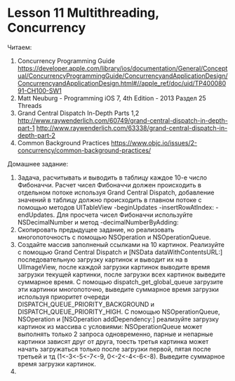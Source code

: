 # Lesson 11 Multithreading, Concurrency

Читаем:
1. Concurrency Programming Guide https://developer.apple.com/library/ios/documentation/General/Conceptual/ConcurrencyProgrammingGuide/ConcurrencyandApplicationDesign/ConcurrencyandApplicationDesign.html#//apple_ref/doc/uid/TP40008091-CH100-SW1
2. Matt Neuburg - Programming iOS 7, 4th Edition - 2013 Раздел 25 Threads
3. Grand Central Dispatch In-Depth Parts 1,2 http://www.raywenderlich.com/60749/grand-central-dispatch-in-depth-part-1 http://www.raywenderlich.com/63338/grand-central-dispatch-in-depth-part-2
4. Common Background Practices https://www.objc.io/issues/2-concurrency/common-background-practices/

Домашнее задание:
1. Задача, расчитывать и выводить в таблицу каждое 10-е число Фибоначчи. Расчет чисел Фибоначчи должен происходить в отдельном потоке используя Grand Central Dispatch, добавление значений в таблицу должно происходить в главном потоке с помощью методов UITableView -beginUpdates -insertRowAtIndex: -endUpdates. Для просчета чисел Фибоначчи используйте NSDecimalNumber и метод -decimalNumberByAdding:
2. Скопировать предыдущее задание, но реализовать многопоточность с помощью NSOperation и NSOperationQueue.
3. Создайте массив заполненый ссылками на 10 картинок. Реализуйте с помощью Grand Central Dispatch и [NSData dataWithContentsURL:] последовательную загрузку картинок и выводит их на в UIImageView, после каждой загрузки картинок выводите время загрузки текущей картинки, после загрузки всех картинок выведите суммарное время. С помощью dispatch_get_global_queue загрузите эти картинки многопоточно, выведите суммарное время загрузки используя приоритет очереди DISPATCH_QUEUE_PRIORITY_BACKGROUND и DISPATCH_QUEUE_PRIORITY_HIGH. С помощью NSOperationQueue, NSOperation и [NSOperation addDependency:] реализуйте загрузку картинок из массива с условиями: NSOperationQueue может выполнять только 2 запроса одновременно, парные и непарные картинки зависят друг от друга, тоесть третья картинка может начать загружаться только после загрузки первой, пятая после третьей и тд (1<-3<-5<-7<-9, 0<-2<-4<-6<-8). Выведите суммарное время загрузки картинок.
4. 

